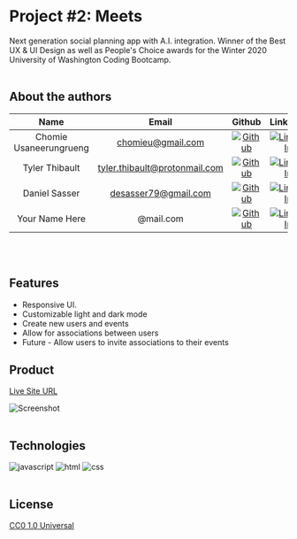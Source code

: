 # Project #2: Meets
Next generation social planning app with A.I. integration. Winner of the Best UX & UI Design as well as People's Choice awards for the Winter 2020 University of Washington Coding Bootcamp.
<br>
<br>

## About the authors

| Name | Email  | Github  | LinkedIn |
| :--: | :----: | :-----: | :------: |
| Chomie Usaneerungrueng | chomieu@gmail.com | [![Github](https://i.imgur.com/1c0aVK2.png)](https://github.com/chomieu) | [![LinkedIn](https://i.imgur.com/mtOoqnh.png)](https://www.linkedin.com/in/chomieu/) |
| Tyler Thibault | tyler.thibault@protonmail.com | [![Github](https://i.imgur.com/1c0aVK2.png)](https://github.com/Tbone8098) | [![LinkedIn](https://i.imgur.com/mtOoqnh.png)](https://www.linkedin.com/in/tyler-thibault-a4404178/) |
| Daniel Sasser | desasser79@gmail.com | [![Github](https://i.imgur.com/1c0aVK2.png)](https://github.com/) | [![LinkedIn](https://i.imgur.com/mtOoqnh.png)](https://www.linkedin.com/in/) |
| Your Name Here | @mail.com | [![Github](https://i.imgur.com/1c0aVK2.png)](https://github.com/) | [![LinkedIn](https://i.imgur.com/mtOoqnh.png)](https://www.linkedin.com/in/) |
<br>
<br>

## Features

* Responsive UI.
* Customizable light and dark mode
* Create new users and events
* Allow for associations between users
* Future - Allow users to invite associations to their events

## Product

[Live Site URL](https://uw-meets.herokuapp.com/)

![Screenshot]()
<br>
<br>
## Technologies

![javascript](https://img.shields.io/badge/javascript-99.9%25-yellow)
![html](https://img.shields.io/badge/html-<0.1%25-blue)
![css](https://img.shields.io/badge/css-<0.1%25-red)
<br>
<br>

## License

[CC0 1.0 Universal](https://creativecommons.org/publicdomain/zero/1.0/)
